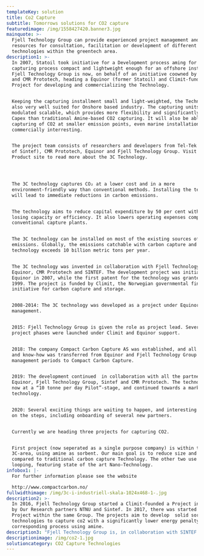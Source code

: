 ```yaml
---
templateKey: solution
title: Co2 Capture
subtitle: Tomorrows solutions for CO2 capture
featuredimage: /img/1558427420.banner3.jpg
mainquote: >-
  Fjell Technology Group can provide experienced project management and project
  resources for consultation, facilitation or development of different
  technologies within the greentech area.
description1: >-
  In 2007, Statoil took initiative for a Development process aming for a CO2
  capturing process compact and lightweight enough for an offshore installment.
  Fjell Technology Group is now, on behalf of an initiative coowned by Amtech
  and CMR Prototech, heading a Equinor (former Statoil) and Climit-funded
  Project for developing and commercializing the Technology.


  Keeping the capturing installment small and light-weighted, the Technology is
  also very well suited for Onshore based industry. The capturing units are
  modulated scalable, which provides more flexibility and significantly lower
  Capex than traditional Amine-based CO2 capturing. It will also be able to make
  capturing of CO2 at smaller emission points, even marine installations,
  commercially interresting.


  The project team consists of researchers and developers from Tel-Tek (now part
  of Sintef), CMR Prototech, Equinor and Fjell Technology Group. Visit the
  Product site to read more about the 3C Technology.




  The 3C technology captures CO₂ at a lower cost and in a more
  environment-friendly way than conventional methods. Installing the technology
  will lead to immediate reductions in carbon emissions.


  The technology aims to reduce capital expenditure by 50 per cent without
  losing capacity or efficiency. It also lowers operating expenses compared to
  conventional capture plants.


  The 3C technology can be installed on most of the existing sources of carbon
  emissions. Globally, the emissions catchable with carbon capture and storage
  technology exceeds 10 billion metric tons per year.


  The 3C technology was invented in collaboration with Fjell Technology Group,
  Equinor, CMR Prototech and SINTEF. The development project was initiated by
  Equinor in 2007, while the first patent for the technology was granted in
  1999. The project is funded by Climit, the Norwegian governmental financing
  initiative for carbon capture and storage.


  2008-2014: The 3C technology was developed as a project under Equinor’s
  management.


  2015: Fjell Technology Group is given the role as project lead. Several
  project phases were launched under Climit and Equinor support.


  2018: The company Compact Carbon Capture AS was established, and all the IP
  and know-how was transferred from Equinor and Fjell Technology Group
  management periods to Compact Carbon Capture.


  2019: The development continued  in collaboration with all the partners
  Equinor, Fjell Technology Group, Sintef and CMR Prototech. The technology were
  now at a “10 tonne per day Pilot”-stage, and continued towards a market ready
  technology.


  2020: Several exciting things are waiting to happen, and interesting news are
  on the steps, including onboarding of several new partners.


  Currently we are heading three projects for capturing CO2.


  First project (now seperated as a single purpose company) is within the
  3C-area, using amine as sorbent. Our main goal is to reduce size and weight
  compared to traditional carbon capture Technology. The other two use Carbonate
  looping, featuring state of the art Nano-Technology.
infobox1: |-
  For further information please see the website 

  http://www.compactcarbon.no/
fullwidthimage: /img/3c-i-industriell-skala-1024x468-1-.jpg
description2: >-
  In 2016, Fjell Technology Group started a Climit-founded a Project initiated
  by Our Research partners NTNU and Sintef. In 2017, there was started another
  Project within the same Group. The projects aim to develop  solid sorbent
  technologies to capture co2 with a significantly lower energy penalty than a
  corresponding process using amine.
description3: "Fjell Technology Group is, in collaboration with SINTEF and NTNU in addition to the MBCL technology, developing several methods for H2 (Hydrogen) production.\r\n\n\rThe technologies are Carbon neutral, either through capturing CO2 when producing H2 from Methane, or producing H2 from already carbon neutral material. Both technologies can deliver Hydrogen as a non-emitting CO2 source of energy, and the aim is to reduce parasittic use of energy compared to electrolysis.\r\n\n\rThe technology is developed as a project delivery for Amtech AS and will later on be commercialized as a single purpose company."
descriptionimage: /img/co2-1.jpg
solutioncategory: CO2 Capture Technologies
---
```


